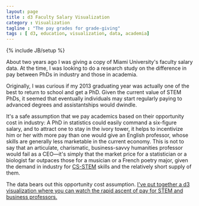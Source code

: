 ```yaml
---
layout: page
title : d3 Faculty Salary Visualization
category : Visualization
tagline : "The pay grades for grade-giving"
tags : [ d3, education, visualization, data, academia]
---
```

{% include JB/setup %}

About two years ago I was giving a copy of Miami University's faculty salary data. At
the time, I was looking to do a research study on the difference in pay between PhDs in
industry and those in academia.

Originally, I was curious if my 2013 graduating year was actually one of the best to return
to school and get a PhD. Given the current value of STEM PhDs, it seemed that eventually
individuals may start regularly paying to advanced degrees and assistantships would dwindle.

It's a safe assumption that we pay academics based on their opportunity cost in industry:
A PhD in statistics could easily command a six-figure salary, and to attract one to stay
in the ivory tower, it helps to incentivize him or her with more pay than one would give
an English professor, whose skills are generally less marketable in the current economy.
This is not to say that an articulate, charismatic, business-savvy humanities professor
would fail as a CEO&#8212;it's simply that the market price for a statistician or a 
biologist far outpaces those for a musician or a French poetry major, given the 
demand in industry for [CS-STEM](http://en.wikipedia.org/wiki/STEM_fields) skills
and the relatively short supply of them.

The data bears out this opportunity cost assumption. [I've put together a d3 visualization
where you can watch the rapid ascent of pay for STEM and business professors.](http://www.andrewduberstein.com/academic_salaries_visualization/)
